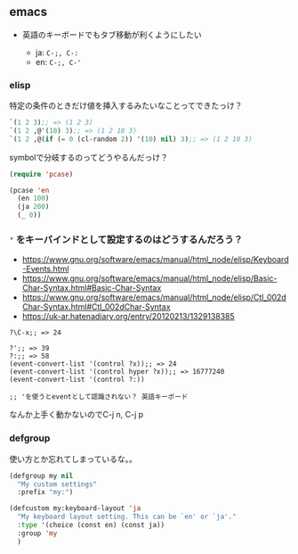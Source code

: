 ## emacs

- 英語のキーボードでもタブ移動が利くようにしたい

  - ja: `C-;, C-:`
  - en: `C-;, C-'`

### elisp

特定の条件のときだけ値を挿入するみたいなことってできたっけ？

```lisp
`(1 2 3);; => (1 2 3)
`(1 2 ,@'(10) 3);; => (1 2 10 3)
`(1 2 ,@(if (= 0 (cl-random 2)) '(10) nil) 3);; => (1 2 10 3)
```

symbolで分岐するのってどうやるんだっけ？

```lisp
(require 'pcase)

(pcase 'en
  (en 100)
  (ja 200)
  (_ 0))
```

### `'` をキーバインドとして設定するのはどうするんだろう？

- https://www.gnu.org/software/emacs/manual/html_node/elisp/Keyboard-Events.html
- https://www.gnu.org/software/emacs/manual/html_node/elisp/Basic-Char-Syntax.html#Basic-Char-Syntax
- https://www.gnu.org/software/emacs/manual/html_node/elisp/Ctl_002dChar-Syntax.html#Ctl_002dChar-Syntax
- https://uk-ar.hatenadiary.org/entry/20120213/1329138385

```
?\C-x;; => 24

?';; => 39
?:;; => 58
(event-convert-list '(control ?x));; => 24
(event-convert-list '(control hyper ?x));; => 16777240
(event-convert-list '(control ?:))

;; 'を使うとeventとして認識されない？ 英語キーボード
```

なんか上手く動かないのでC-j n, C-j p

### defgroup

使い方とか忘れてしまっているな。。

```lisp
(defgroup my nil
  "My custom settings"
  :prefix "my:")

(defcustom my:keyboard-layout 'ja
  "My keyboard layout setting. This can be `en' or `ja'."
  :type '(choice (const en) (const ja))
  :group 'my
  )
```
